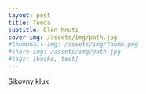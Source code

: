```yaml
---
layout: post
title: Tonda
subtitle: Clen hnuti
cover-img: /assets/img/path.jpg
#thumbnail-img: /assets/img/thumb.png
#share-img: /assets/img/path.jpg
#tags: [books, test]
---
```


Sikovny kluk
